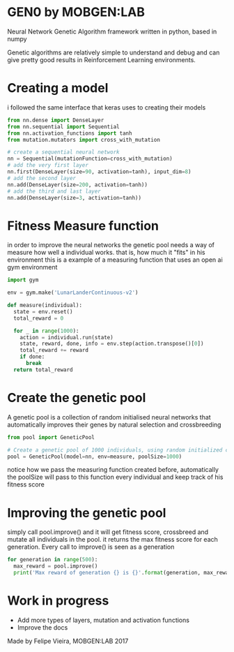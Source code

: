 # GEN0 by MOBGEN:LAB
Neural Network Genetic Algorithm framework written in python, based in numpy

Genetic algorithms are relatively simple to understand and debug and can give
pretty good results in Reinforcement Learning environments.

# Creating a model
i followed the same interface that keras uses to creating their models
```python
from nn.dense import DenseLayer
from nn.sequential import Sequential
from nn.activation_functions import tanh
from mutation.mutators import cross_with_mutation

# create a sequential neural network
nn = Sequential(mutationFunction=cross_with_mutation)
# add the very first layer
nn.first(DenseLayer(size=90, activation=tanh), input_dim=8)
# add the second layer
nn.add(DenseLayer(size=200, activation=tanh))
# add the third and last layer
nn.add(DenseLayer(size=3, activation=tanh))
```

# Fitness Measure function
in order to improve the neural networks the genetic pool needs a way of measure how well a individual works. that is, how much it "fits" in his environment
this is a example of a measuring function that uses an open ai gym environment
```python
import gym

env = gym.make('LunarLanderContinuous-v2')

def measure(individual):
  state = env.reset()
  total_reward = 0

  for _ in range(1000):
    action = individual.run(state)
    state, reward, done, info = env.step(action.transpose()[0])
    total_reward += reward
    if done:
      break
  return total_reward
```

# Create the genetic pool
A genetic pool is a collection of random initialised neural networks that automatically improves their genes by natural selection and crossbreeding

```python
from pool import GeneticPool

# Create a genetic pool of 1000 individuals, using random initialized clones of nn and using the fitness measuring function measure
pool = GeneticPool(model=nn, env=measure, poolSize=1000)
```
notice how we pass the measuring function created before, automatically the poolSize will pass to this function every individual and keep track of his fitness score

# Improving the genetic pool
simply call pool.improve() and it will get fitness score, crossbreed and mutate all individuals in the pool.
it returns the max fitness score for each generation.
Every call to improve() is seen as a generation
```python
for generation in range(500):
  max_reward = pool.improve()
  print('Max reward of generation {} is {}'.format(generation, max_reward))
```

# Work in progress
- Add more types of layers, mutation and activation functions
- Improve the docs

Made by Felipe Vieira, MOBGEN:LAB 2017
